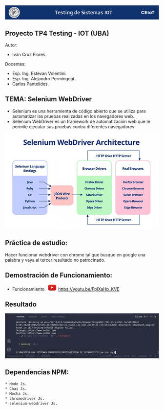 ![header](imagenes/header.png)

## Proyecto TP4 Testing - IOT (UBA)

Autor:
* Iván Cruz Flores

Docentes:

* Esp. Ing. Estevan Volentini.
* Esp. Ing. Alejandro Permingeat.
* Carlos Pantelides.

## TEMA: Selenium WebDriver

* Selenium es una herramienta de código abierto que se utiliza para automatizar las pruebas realizadas en los navegadores web. 
* Selenium WebDriver es un framework de automatización web que le permite ejecutar sus pruebas contra diferentes navegadores.

![imagen_bdd](imagenes/driver-arquitectura.jpg)

## Práctica de estudio:

Hacer funcionar webdriver con chrome tal que busque en google una palabra y vaya al
tercer resultado no patrocinado.

## Demostración de Funcionamiento:

* Funcionamiento. 
![play1](imagenes/play.png) https://youtu.be/FpIXaHp_KVE

## Resultado

![imagen_bdd](imagenes/resultado-final.png)

## Dependencias NPM:
```
* Node Js.
* Chai Js.
* Mocha Js.
* chromedriver Js.
* selenium-webdriver Js.
```

